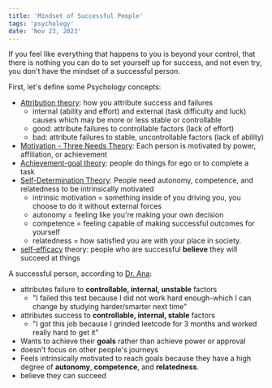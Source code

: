 ```yaml
---
title: 'Mindset of Successful People'
tags: 'psychology'
date: 'Nov 23, 2023'
---
```


If you feel like everything that happens to you is beyond your control, that there is nothing you can do to set yourself up for success, and not even try, you don't have the mindset of a successful person.

First, let's define some Psychology concepts:

- [Attribution theory](https://www.sciencedirect.com/topics/social-sciences/attribution-theory): how you attribute success and failures
  - internal (ability and effort) and external (task difficulty and luck) causes which may be more or less stable or controllable
  - good: attribute failures to controllable factors (lack of effort)
  - bad: attribute failures to stable, uncontrollable factors (lack of ability)
- [Motivation - Three Needs Theory](https://educationlibrary.org/mcclellands-three-needs-theory-power-achievement-and-affiliation/): Each person is motivated by power, affiliation, or achievement
- [Achievement-goal theory](https://www.sciencedirect.com/topics/psychology/achievement-goal-theory): people do things for ego or to complete a task
- [Self-Determination Theory](https://en.wikipedia.org/wiki/Self-efficacy?useskin=vector): People need autonomy, competence, and relatedness to be intrinsically motivated
  - intrinsic motivation = something inside of you driving you, you choose to do it without external forces
  - autonomy = feeling like you're making your own decision
  - competence = feeling capable of making successful outcomes for yourself
  - relatedness = how satisfied you are with your place in society.
- [self-efficacy](https://en.wikipedia.org/wiki/Self-efficacy?useskin=vector) theory: people who are successful **believe** they will succeed at things

A successful person, according to [Dr. Ana](https://www.youtube.com/watch?v=KipC-mkazjg&t=903s):

- attributes failure to **controllable, internal, unstable** factors
  - "I failed this test because I did not work hard enough-which I can change by studying harder/smarter next time"
- attributes success to **controllable, internal, stable** factors
  - "I got this job because I grinded leetcode for 3 months and worked really hard to get it"
- Wants to achieve their **goals** rather than achieve power or approval
- doesn't focus on other people's journeys
- Feels intrinsically motivated to reach goals because they have a high degree of **autonomy**, **competence**, and **relatedness**.
- believe they can succeed
